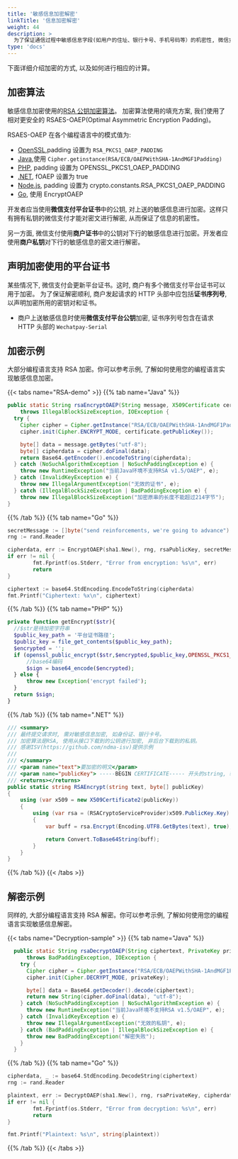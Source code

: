 ```yaml
---
title: '敏感信息加密解密'
linkTitle: '信息加密解密'
weight: 44
description: >
  为了保证通信过程中敏感信息字段(如用户的住址、银行卡号、手机号码等）的机密性, 微信支付 API v3 要求对于上下行的敏感信息进行加密。
type: 'docs'
---
```


下面详细介绍加密的方式, 以及如何进行相应的计算。

## 加密算法

敏感信息加密使用的[RSA 公钥加密算法](https://zh.wikipedia.org/wiki/RSA%E5%8A%A0%E5%AF%86%E6%BC%94%E7%AE%97%E6%B3%95)。
加密算法使用的填充方案, 我们使用了相对更安全的 RSAES-OAEP(Optimal Asymmetric Encryption Padding)。

RSAES-OAEP 在各个编程语言中的模式值为:

- [OpenSSL](https://www.openssl.org/docs/man1.1.0/man3/RSA_public_encrypt.html),padding 设置为 `RSA_PKCS1_OAEP_PADDING`
- [Java](),使用 `Cipher.getinstance(RSA/ECB/OAEPWithSHA-1AndMGF1Padding)`
- [PHP](https://www.php.net/manual/en/function.openssl-public-encrypt.php), padding 设置为 OPENSSL_PKCS1_OAEP_PADDING
- [.NET](https://docs.microsoft.com/en-us/dotnet/api/system.security.cryptography.rsacryptoserviceprovider.encrypt?view=netframework-4.5.2), fOAEP 设置为 true
- [Node.js](https://nodejs.org/api/crypto.html#crypto_crypto_publicencrypt_key_buffer), padding 设置为 crypto.constants.RSA_PKCS1_OAEP_PADDING
- [Go](https://nodejs.org/api/crypto.html#crypto_crypto_publicencrypt_key_buffer), 使用 EncryptOAEP

开发者应当使用**微信支付平台证书**中的公钥, 对上送的敏感信息进行加密。这样只有拥有私钥的微信支付才能对密文进行解密, 从而保证了信息的机密性。

另一方面, 微信支付使用**商户证书**中的公钥对下行的敏感信息进行加密。开发者应使用**商户私钥**对下行的敏感信息的密文进行解密。

## 声明加密使用的平台证书

某些情况下, 微信支付会更新平台证书。这时, 商户有多个微信支付平台证书可以用于加密。
为了保证解密顺利, 商户发起请求的 HTTP 头部中应包括**证书序列号**, 以声明加密所用的密钥对和证书。

- 商户上送敏感信息时使用**微信支付平台公钥**加密, 证书序列号包含在请求 HTTP 头部的 `Wechatpay-Serial`

## 加密示例

大部分编程语言支持 RSA 加密。你可以参考示例, 了解如何使用您的编程语言实现敏感信息加密。

{{< tabs name="RSA-demo" >}}
{{% tab name="Java" %}}

```java
public static String rsaEncryptOAEP(String message, X509Certificate certificate)
    throws IllegalBlockSizeException, IOException {
  try {
    Cipher cipher = Cipher.getInstance("RSA/ECB/OAEPWithSHA-1AndMGF1Padding");
    cipher.init(Cipher.ENCRYPT_MODE, certificate.getPublicKey());

    byte[] data = message.getBytes("utf-8");
    byte[] cipherdata = cipher.doFinal(data);
    return Base64.getEncoder().encodeToString(cipherdata);
  } catch (NoSuchAlgorithmException | NoSuchPaddingException e) {
    throw new RuntimeException("当前Java环境不支持RSA v1.5/OAEP", e);
  } catch (InvalidKeyException e) {
    throw new IllegalArgumentException("无效的证书", e);
  } catch (IllegalBlockSizeException | BadPaddingException e) {
    throw new IllegalBlockSizeException("加密原串的长度不能超过214字节");
}
```

{{% /tab %}}
{{% tab name="Go" %}}

```go
secretMessage := []byte("send reinforcements, we're going to advance")
rng := rand.Reader

cipherdata, err := EncryptOAEP(sha1.New(), rng, rsaPublicKey, secretMessage, nil)
if err != nil {
        fmt.Fprintf(os.Stderr, "Error from encryption: %s\n", err)
        return
}

ciphertext := base64.StdEncoding.EncodeToString(cipherdata)
fmt.Printf("Ciphertext: %x\n", ciphertext)
```

{{% /tab %}}
{{% tab name="PHP" %}}

```php
private function getEncrypt($str){
  //$str是待加密字符串
  $public_key_path = '平台证书路径';
  $public_key = file_get_contents($public_key_path);
  $encrypted = '';
  if (openssl_public_encrypt($str,$encrypted,$public_key,OPENSSL_PKCS1_OAEP_PADDING)) {
      //base64编码
      $sign = base64_encode($encrypted);
  } else {
      throw new Exception('encrypt failed');
  }
  return $sign;
}
```

{{% /tab %}}
{{% tab name=".NET" %}}

```cs
/// <summary>
/// 最终提交请求时, 需对敏感信息加密, 如身份证、银行卡号。
/// 加密算法是RSA, 使用从接口下载到的公钥进行加密, 非后台下载到的私钥。
/// 感谢ISV(https://github.com/ndma-isv)提供示例
///
/// </summary>
/// <param name="text">要加密的明文</param>
/// <param name="publicKey"> -----BEGIN CERTIFICATE----- 开头的string, 转为bytes </param>
/// <returns></returns>
public static string RSAEncrypt(string text, byte[] publicKey)
{
    using (var x509 = new X509Certificate2(publicKey))
    {
        using (var rsa = (RSACryptoServiceProvider)x509.PublicKey.Key)
        {
            var buff = rsa.Encrypt(Encoding.UTF8.GetBytes(text), true);

            return Convert.ToBase64String(buff);
        }
    }
}
```

{{% /tab %}}
{{< /tabs >}}

## 解密示例

同样的, 大部分编程语言支持 RSA 解密。你可以参考示例, 了解如何使用您的编程语言实现敏感信息解密。

{{< tabs name="Decryption-sample" >}}
{{% tab name="Java" %}}

```java
  public static String rsaDecryptOAEP(String ciphertext, PrivateKey privateKey)
      throws BadPaddingException, IOException {
    try {
      Cipher cipher = Cipher.getInstance("RSA/ECB/OAEPWithSHA-1AndMGF1Padding");
      cipher.init(Cipher.DECRYPT_MODE, privateKey);

      byte[] data = Base64.getDecoder().decode(ciphertext);
      return new String(cipher.doFinal(data), "utf-8");
    } catch (NoSuchPaddingException | NoSuchAlgorithmException e) {
      throw new RuntimeException("当前Java环境不支持RSA v1.5/OAEP", e);
    } catch (InvalidKeyException e) {
      throw new IllegalArgumentException("无效的私钥", e);
    } catch (BadPaddingException | IllegalBlockSizeException e) {
      throw new BadPaddingException("解密失败");
    }
  }
```

{{% /tab %}}
{{% tab name="Go" %}}

```go
cipherdata, _ := base64.StdEncoding.DecodeString(ciphertext)
rng := rand.Reader

plaintext, err := DecryptOAEP(sha1.New(), rng, rsaPrivateKey, cipherdata, nil)
if err != nil {
        fmt.Fprintf(os.Stderr, "Error from decryption: %s\n", err)
        return
}

fmt.Printf("Plaintext: %s\n", string(plaintext))
```

{{% /tab %}}
{{< /tabs >}}
